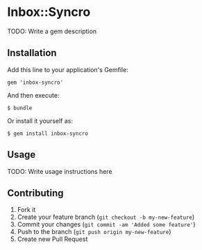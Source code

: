 # Inbox::Syncro

TODO: Write a gem description

## Installation

Add this line to your application's Gemfile:

    gem 'inbox-syncro'

And then execute:

    $ bundle

Or install it yourself as:

    $ gem install inbox-syncro

## Usage

TODO: Write usage instructions here

## Contributing

1. Fork it
2. Create your feature branch (`git checkout -b my-new-feature`)
3. Commit your changes (`git commit -am 'Added some feature'`)
4. Push to the branch (`git push origin my-new-feature`)
5. Create new Pull Request
